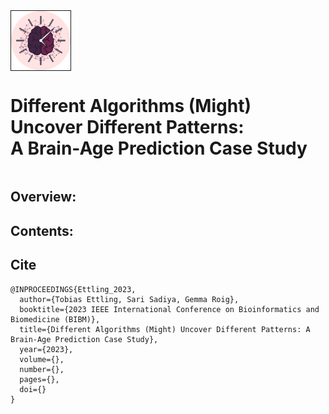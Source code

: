 <div class="row">
  <div class="column"><img height="95" src='data/figures/BrainAge.png' border="1px" align="left"></div>
  <div class="column"><h1> Different Algorithms (Might) Uncover Different Patterns:  <br> A Brain-Age Prediction Case Study </h1></div>
</div>

## Overview:

## Contents:


## Cite
```
@INPROCEEDINGS{Ettling_2023,
  author={Tobias Ettling, Sari Sadiya, Gemma Roig},
  booktitle={2023 IEEE International Conference on Bioinformatics and Biomedicine (BIBM)}, 
  title={Different Algorithms (Might) Uncover Different Patterns: A Brain-Age Prediction Case Study}, 
  year={2023},
  volume={},
  number={},
  pages={},
  doi={}
}
